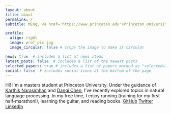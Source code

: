 ```yaml
---
layout: about
title: about
permalink: /
subtitle: MEng, <a href='https://www.princeton.edu'>Princeton University</a>.

profile:
  align: right
  image: prof_pic.jpg
  image_circular: false # crops the image to make it circular

news: true  # includes a list of news items
latest_posts: false  # includes a list of the newest posts
selected_papers: true # includes a list of papers marked as "selected={true}"
social: false  # includes social icons at the bottom of the page
---
```


Hi! I'm a masters student at Princeton University. Under the guidance of [Karthik Narasimhan](https://www.cs.princeton.edu/~karthikn) and [Danqi Chen](https://www.cs.princeton.edu/~danqic/), I've recently explored topics in natural language processing. In my free time, I enjoy running (training for my first half-marathon!), learning the guitar, and reading books.
[GitHub](https://github.com/RichardZhu123)
[Twitter](https://twitter.com/therichardzhu)
[LinkedIn](https://www.linkedin.com/in/richardzhu01)
